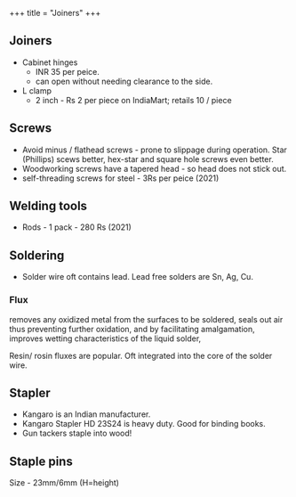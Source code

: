 +++
title = "Joiners"
+++

## Joiners
- Cabinet hinges
  - INR 35 per peice.
  - can open without needing clearance to the side.
- L clamp
  - 2 inch - Rs 2 per piece on IndiaMart; retails 10 / piece

## Screws
- Avoid minus / flathead screws - prone to slippage during operation. Star (Phillips) scews better, hex-star and square hole screws even better.
- Woodworking screws have a tapered head - so head does not stick out.
- self-threading screws for steel - 3Rs per peice (2021)

## Welding tools
- Rods - 1 pack - 280 Rs (2021)

## Soldering
- Solder wire oft contains lead. Lead free solders are Sn, Ag, Cu.

### Flux
removes any oxidized metal from the surfaces to be soldered, seals out air thus preventing further oxidation, and by facilitating amalgamation, improves wetting characteristics of the liquid solder,

Resin/ rosin fluxes are popular. Oft integrated into the core of the solder wire.

## Stapler
- Kangaro is an Indian manufacturer.
- Kangaro Stapler HD 23S24 is heavy duty. Good for binding books.
- Gun tackers staple into wood!

## Staple pins
Size - 23mm/6mm (H=height)